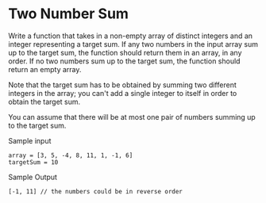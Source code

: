 # Two Number Sum

Write a function that takes in a non-empty array of distinct integers and an integer representing a target sum. If any two numbers in the input array sum up to the target sum, the function should return them in an array, in any order. If no two numbers sum up to the target sum, the function should return an empty array.

Note that the target sum has to be obtained by summing two different integers in the array; you can't add a single integer to itself in order to obtain the target sum.

You can assume that there will be at most one pair of numbers summing up to the target sum.

Sample input

```
array = [3, 5, -4, 8, 11, 1, -1, 6]
targetSum = 10
```

Sample Output
```
[-1, 11] // the numbers could be in reverse order
```